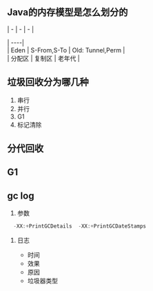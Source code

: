## Java的内存模型是怎么划分的

\| - \| - \| - \|

\| ----\|  
\| Eden    \| S-From,S-To \| Old: Tunnel,Perm \|  
\| 分配区  \| 复制区       \| 老年代            \|

## 垃圾回收分为哪几种

1. 串行
2. 并行
3. G1
4. 标记清除

## 分代回收

## G1

## gc log

1. 参数

```java
  -XX:+PrintGCDetails  -XX:+PrintGCDateStamps
```

1. 日志

   * 时间
   * 效果
   * 原因
   * 垃圾器类型



